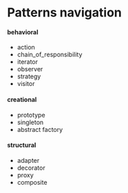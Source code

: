 # Patterns navigation


#### behavioral
* action
* chain_of_responsibility
* iterator
* observer
* strategy
* visitor


#### creational
* prototype
* singleton
* abstract factory


#### structural
* adapter
* decorator
* proxy
* composite